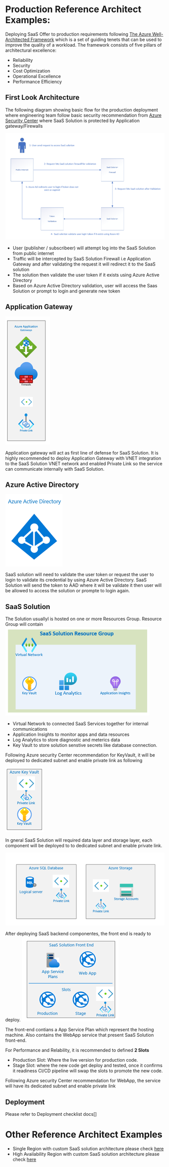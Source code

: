 # Production Reference Architect Examples:
 Deploying SaaS Offer to production requirements following  [The Azure Well-Architected Framework](https://docs.microsoft.com/en-us/azure/architecture/framework/) which is a set of guiding tenets that can be used to improve the quality of a workload. The framework consists of five pillars of architectural excellence:
- Reliability
- Security
- Cost Optimization
- Operational Excellence
- Performance Efficiency

## First Look Architecture
The following diagram showing basic flow for the production deployment where engineering team follow basic security recommendation from [Azure Security Center](https://azure.microsoft.com/en-us/services/security-center/) where SaaS Solution is protected by Application gateway/Firewalls

![firstlook](./images/Firstlook.png)
 - User (publisher / subscribeer) will attempt log into the SaaS Solution from public internet
 - Traffic will be intercepted by SaaS Solution Firewall i.e Application Gateway and after validating the request it will redirect it to the SaaS solution
 - The solution then validate the user token if it exists using Azure Active Directory
 - Based on Azure Active Directory validation, user will access the Saas Solution or prompt to login and generate new token


## Application Gateway

![application-gateway](./images/applicationgateway.png) 

 Application gateway will act as first line of defense for SaaS Solution. It is highly recommended to deploy Application Gateway with VNET integration to the SaaS Solution VNET network and enabled Private Link so the service can communicate internally with SaaS Solution.




## Azure Active Directory
![aad](./images/aad.png) 

SaaS solution will need to validate the user token or request the user to login to validate its credential by using Azure Active Directory. SaaS Solution will send the token to AAD where it will be validate it then user will be allowed to access the solution or prompte to login again.

## SaaS Solution
The Solution usuallyl is hosted on one or more Resources Group. Resource Group will contain
![saasresourcegroup1](./images/saasrg1.png) 
-  Virtual Network  to connected SaaS Services together for internal communications
- Application Insights to monitor apps and data resources
- Log Analytics to store diagnostic and meterics data
- Key Vault to store solution senstive secrets like database connection.

Following Azure security Center recommendation for KeyVault, it will be deployed to dedicated subnet and enable private link as following

 ![saasresourcegroup2](./images/saasrg2.png) 

In gneral SaaS Solution will required data layer and storage layer, each component will be deployed to to dedicated subnet and enable private link. 

 ![saasresourcegroup3](./images/saasrg3.png) 


 After deploying SaaS backend componentes, the front end is ready to deploy.
 ![saasresourcegroup4](./images/saasrg4.png)  

 The front-end contians a App Service Plan which represent the hosting machine. Also contains the WebApp service that present SaaS Solution front-end. 
 
 For Performance and Relability, it is recommended to defined **2 Slots**
  - Production Slot: Where the live version for production code.
  - Stage Slot: where the new code get deploy and tested, once it confirms it readiness CI/CD pipeline will swap the slots to promote the new code.

Following Azure security Center recommendation for WebApp, the service will have its dedicated subnet and enable private link 


## Deployment
Please refer to Deployment checklist docs[]


# Other Reference Architect Examples
- Single Region with custom SaaS solution architecture please check [here](./Enterprise-Reference-Architecture-Single-region-saas-rg.md)
- High Availability Region with custom SaaS solution architecture please check [here](./Enterprise-Reference-Architecture-multi-region-saas-rg.md)
 